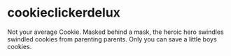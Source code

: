 # cookieclickerdelux
Not your average Cookie. 
Masked behind a mask, the heroic hero swindles swindled cookies from parenting parents. 
Only you can save a little boys cookies.
